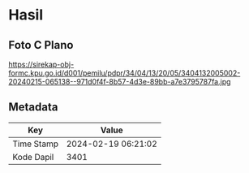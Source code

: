 # Hasil

## Foto C Plano

https://sirekap-obj-formc.kpu.go.id/d001/pemilu/pdpr/34/04/13/20/05/3404132005002-20240215-065138--971d0f4f-8b57-4d3e-89bb-a7e3795787fa.jpg


## Metadata

| Key        | Value               |
| ---------- | ------------------- |
| Time Stamp | 2024-02-19 06:21:02 |
| Kode Dapil | 3401                |



